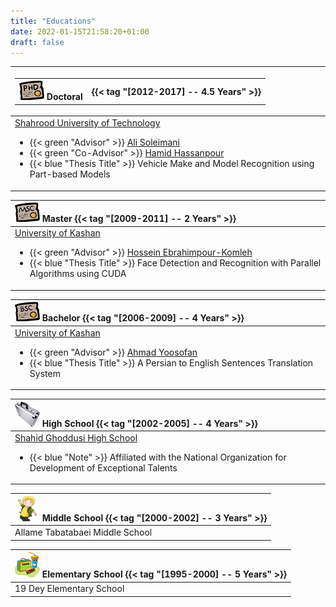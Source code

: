 ```yaml
---
title: "Educations"
date: 2022-01-15T21:58:20+01:00
draft: false
---
```


| <table id="nested_table"><tr><th>![icon](/images/educations/phd.png) **Doctoral**</th><th id="right">{{< tag "[2012-2017] -- 4.5 Years" >}}</th></table>   |
| :------ |
| [Shahrood University of Technology](https://shahroodut.ac.ir/en/)<ul><li>{{< green "Advisor" >}} [Ali Soleimani](https://ieeexplore.ieee.org/author/37679938800)</li><li>{{< green "Co-Advisor" >}} [Hamid Hassanpour](https://scholar.google.com/citations?user=RgIoUX0AAAAJ&hl=en)</li><li>{{< blue "Thesis Title" >}} Vehicle Make and Model Recognition using Part-based Models</li></ul>  |

| ![icon](/images/educations/msc.png) **Master**  {{< tag "[2009-2011] -- 2 Years" >}} |
| :------ |
| [University of Kashan](https://kashanu.ac.ir/en)<ul><li>{{< green "Advisor" >}} [Hossein Ebrahimpour-Komleh](https://scholar.google.com/citations?user=7ahmLpgAAAAJ&hl=en)</li><li>{{< blue "Thesis Title" >}} Face Detection and Recognition with Parallel Algorithms using CUDA</li></ul>  |

| ![icon](/images/educations/bsc.png) **Bachelor**  {{< tag "[2006-2009] -- 4 Years" >}} |
| :------ |
| [University of Kashan](https://kashanu.ac.ir/en)<ul><li>{{< green "Advisor" >}} [ Ahmad Yoosofan](https://yoosofan.github.io/en/)</li><li>{{< blue "Thesis Title" >}} A Persian to English Sentences Translation System</li></ul>  |

| ![icon](/images/educations/high.png) **High School**  {{< tag "[2002-2005] -- 4 Years" >}} |
| :------ |
| [Shahid Ghoddusi High School](http://qodoosi.ir/)<ul><li>{{< blue "Note" >}} Affiliated with the National Organization for Development of Exceptional Talents</li></ul>  |

| ![icon](/images/educations/middle.png) **Middle School**  {{< tag "[2000-2002] -- 3 Years" >}} |
| :------ |
| Allame Tabatabaei Middle School |

| ![icon](/images/educations/elementary.png) **Elementary School**  {{< tag "[1995-2000] -- 5 Years" >}} |
| :------ |
| 19 Dey Elementary School |

